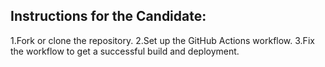 ## Instructions for the Candidate:

1.Fork or clone the repository.
2.Set up the GitHub Actions workflow.
3.Fix the workflow to get a successful build and deployment.